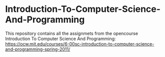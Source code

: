 # Introduction-To-Computer-Science-And-Programming
This repository contains all the assignmets from  the opencourse Introduction To Computer Science And Programming: https://ocw.mit.edu/courses/6-00sc-introduction-to-computer-science-and-programming-spring-2011/
